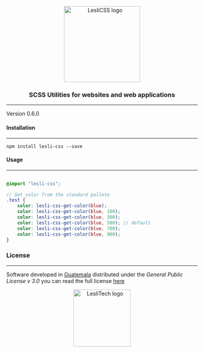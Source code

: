 <p align="center">
	<a href="#" target="_blank">
		<img alt="LesliCSS logo" width="200px" src="https://cdn.lesli.tech/leslidev/leslicss/brand/leslicss-imagotipo.svg" />
	</a>
</p>

<h3 align="center">SCSS Utilities for websites and web applications</h3>

<hr/>

Version 0.6.0  


#### Installation
--------
```console
npm install lesli-css --save
```


#### Usage
--------
```scss

@import "lesli-css";

// Get color from the standard pallete
.test {
	color: lesli-css-get-color(blue);
	color: lesli-css-get-color(blue, 100);
	color: lesli-css-get-color(blue, 300);
	color: lesli-css-get-color(blue, 500); // default
	color: lesli-css-get-color(blue, 700);
	color: lesli-css-get-color(blue, 900);
}

```


### License  
------
Software developed in [Guatemala](http://visitguatemala.com/) distributed under the *General Public License v 3.0* you can read the full license [here](http://www.gnu.org/licenses/gpl-3.0.html)

<p align="center">
	<a href="https://www.lesli.tech" target="_blank">
		<img alt="LesliTech logo" width="150" src="https://cdn.lesli.tech/leslitech/brand/leslitech-logo.svg" />
	</a>
</p>
